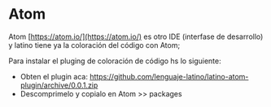 # Atom
Atom [https://atom.io/](https://atom.io/) es otro IDE (interfase de desarrollo) y latino tiene ya la coloración del código con Atom;

Para instalar el pluging de coloración de código hs lo siguiente: 
* Obten el plugin aca: https://github.com/lenguaje-latino/latino-atom-plugin/archive/0.0.1.zip
* Descomprimelo y copialo en Atom >> packages

